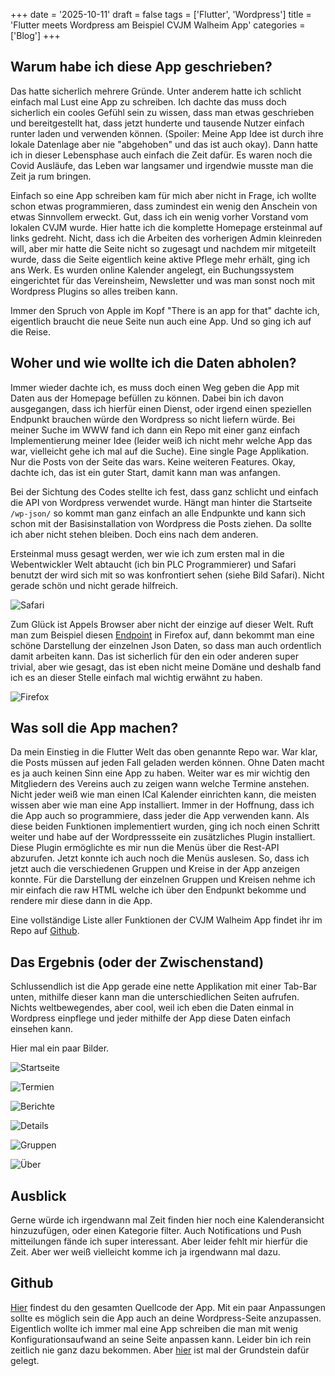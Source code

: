 +++
date = '2025-10-11'
draft = false
tags = ['Flutter', 'Wordpress']
title = 'Flutter meets Wordpress am Beispiel CVJM Walheim App'
categories = ['Blog']
+++

## Warum habe ich diese App geschrieben? 

Das hatte sicherlich mehrere Gründe. Unter anderem hatte ich schlicht einfach mal Lust eine App zu schreiben. Ich dachte das muss doch sicherlich ein cooles Gefühl sein zu wissen, dass man etwas geschrieben und bereitgestellt hat, dass jetzt hunderte und tausende Nutzer einfach runter laden und verwenden können. (Spoiler: Meine App Idee ist durch ihre lokale Datenlage aber nie "abgehoben" und das ist auch okay). Dann hatte ich in dieser Lebensphase auch einfach die Zeit dafür. Es waren noch die Covid Ausläufe, das Leben war langsamer und irgendwie musste man die Zeit ja rum bringen. 

Einfach so eine App schreiben kam für mich aber nicht in Frage, ich wollte schon etwas programmieren, dass zumindest ein wenig den Anschein von etwas Sinnvollem erweckt. Gut, dass ich ein wenig vorher Vorstand vom lokalen CVJM wurde. Hier hatte ich die komplette Homepage ersteinmal auf links gedreht. Nicht, dass ich die Arbeiten des vorherigen Admin kleinreden will, aber mir hatte die Seite nicht so zugesagt und nachdem mir mitgeteilt wurde, dass die Seite eigentlich keine aktive Pflege mehr erhält, ging ich ans Werk. Es wurden online Kalender angelegt, ein Buchungssystem eingerichtet für das Vereinsheim, Newsletter und was man sonst noch mit Wordpress Plugins so alles treiben kann. 

Immer den Spruch von Apple im Kopf "There is an app for that" dachte ich, eigentlich braucht die neue Seite nun auch eine App. Und so ging ich auf die Reise. 

## Woher und wie wollte ich die Daten abholen? 

Immer wieder dachte ich, es muss doch einen Weg geben die App mit Daten aus der Homepage befüllen zu können. Dabei bin ich davon ausgegangen, dass ich hierfür einen Dienst, oder irgend einen speziellen Endpunkt brauchen würde den Wordpress so nicht liefern würde. Bei meiner Suche im WWW fand ich dann ein Repo mit einer ganz einfach Implementierung meiner Idee (leider weiß ich nicht mehr welche App das war, vielleicht gehe ich mal auf die Suche). Eine single Page Applikation. Nur die Posts von der Seite das wars. Keine weiteren Features. Okay, dachte ich, das ist ein guter Start, damit kann man was anfangen. 

Bei der Sichtung des Codes stellte ich fest, dass ganz schlicht und einfach die API von Wordpress verwendet wurde. Hängt man hinter die Startseite `/wp-json/` so kommt man ganz einfach an alle Endpunkte und kann sich schon mit der Basisinstallation von Wordpress die Posts ziehen. Da sollte ich aber nicht stehen bleiben. Doch eins nach dem anderen.

Ersteinmal muss gesagt werden, wer wie ich zum ersten mal in die Webentwickler Welt abtaucht (ich bin PLC Programmierer) und Safari benutzt der wird sich mit so was konfrontiert sehen (siehe Bild Safari). Nicht gerade schön und nicht gerade hilfreich. 

![Safari](images/safari.png "JSON Darstellung in Safari")

Zum Glück ist Appels Browser aber nicht der einzige auf dieser Welt. Ruft man zum Beispiel diesen [Endpoint](https://cvjm-walheim.de/wp-json") in Firefox auf, dann bekommt man eine schöne Darstellung der einzelnen Json Daten, so dass man auch ordentlich damit arbeiten kann. Das ist sicherlich für den ein oder anderen super trivial, aber wie gesagt, das ist eben nicht meine Domäne und deshalb fand ich es an dieser Stelle einfach mal wichtig erwähnt zu haben. 

![Firefox](images/firefox.png "JSON Darstellung in Firefox")

## Was soll die App machen?

Da mein Einstieg in die Flutter Welt das oben genannte Repo war. War klar, die Posts müssen auf jeden Fall geladen werden können. Ohne Daten macht es ja auch keinen Sinn eine App zu haben. Weiter war es mir wichtig den Mitgliedern des Vereins auch zu zeigen wann welche Termine anstehen. Nicht jeder weiß wie man einen ICal Kalender einrichten kann, die meisten wissen aber wie man eine App installiert. Immer in der Hoffnung, dass ich die App auch so programmiere, dass jeder die App verwenden kann. Als diese beiden Funktionen implementiert wurden, ging ich noch einen Schritt weiter und habe auf der Wordpressseite ein zusätzliches Plugin installiert. Diese Plugin ermöglichte es mir nun die Menüs über die Rest-API abzurufen. Jetzt konnte ich auch noch die Menüs auslesen. So, dass ich jetzt auch die verschiedenen Gruppen und Kreise in der App anzeigen konnte. Für die Darstellung der einzelnen Gruppen und Kreisen nehme ich mir einfach die raw HTML welche ich über den Endpunkt bekomme und rendere mir diese dann in die App. 

Eine vollständige Liste aller Funktionen der CVJM Walheim App findet ihr im Repo auf [Github](https://github.com/HugeGo88/cjvm_app).

## Das Ergebnis (oder der Zwischenstand)

Schlussendlich ist die App gerade eine nette Applikation mit einer Tab-Bar unten, mithilfe dieser kann man die unterschiedlichen Seiten aufrufen. Nichts weltbewegendes, aber cool, weil ich eben die Daten einmal in Wordpress einpflege und jeder mithilfe der App diese Daten einfach einsehen kann. 

Hier mal ein paar Bilder. 

![Startseite](images/app/aktuelles.png "Begrüßt wird man mit den wichtigsten Beiträgen, welche man vertikal runterscrollen kann")

![Termien](images/app/termine.png "Hier sieht man alle kommenden Termine, sortiert und mit angaben wo diese stattfinden werden. Mit einem Klick, kann man auch die Details anschauen")

![Berichte](images/app/berichte.png "Eine Übersicht alles Beiträge und auch hier kann man natürlich die Details anschauen")

![Details](images/app/details.png "Hier ein Beispiel der Detailansicht. Detailansichten sind für Beiträge und Termine implementiert")

![Gruppen](images/app/gruppen.png "Eine Übersicht aller Gruppen, dabei sind auch die Untermenüs abgebildet.")

![Über](images/app/ueber.png "Hier ist die Überseite der Homepage einfach nochmal in der App dargestellt")

## Ausblick

Gerne würde ich irgendwann mal Zeit finden hier noch eine Kalenderansicht hinzuzufügen, oder einen Kategorie filter. Auch Notifications und Push mitteilungen fände ich super interessant. Aber leider fehlt mir hierfür die Zeit. Aber wer weiß vielleicht komme ich ja irgendwann mal dazu. 

## Github

[Hier](https://github.com/HugeGo88/cjvm_app) findest du den gesamten Quellcode der App. Mit ein paar Anpassungen sollte es möglich sein die App auch an deine Wordpress-Seite anzupassen. Eigentlich wollte ich immer mal eine App schreiben die man mit wenig Konfigurationsaufwand an seine Seite anpassen kann. Leider bin ich rein zeitlich nie ganz dazu bekommen. Aber [hier](https://github.com/HugeGo88/wordpress_widget) ist mal der Grundstein dafür gelegt. 